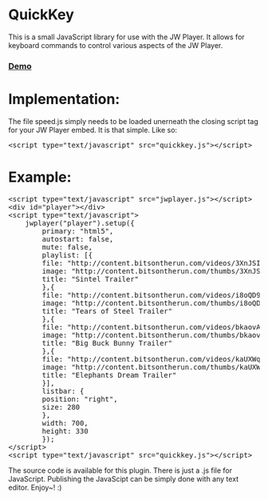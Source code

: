 QuickKey
==========

This is a small JavaScript library for use with the JW Player. It allows for keyboard commands to control various aspects of the JW Player.

### [Demo](http://www.pluginsbyethan.com/github/quickkey.html)

Implementation:
==========

The file speed.js simply needs to be loaded unerneath the closing script tag for your JW Player embed. It is that simple. Like so:

<pre>
&lt;script type=&quot;text/javascript&quot; src=&quot;quickkey.js&quot;&gt;&lt;/script&gt;
</pre>

Example:
==========

<pre>
&lt;script type=&quot;text/javascript&quot; src=&quot;jwplayer.js&quot;&gt;&lt;/script&gt;
&lt;div id=&quot;player&quot;&gt;&lt;/div&gt;
&lt;script type=&quot;text/javascript&quot;&gt;
&nbsp;&nbsp;&nbsp;&nbsp;jwplayer(&quot;player&quot;).setup({
&nbsp;&nbsp;&nbsp;&nbsp;&nbsp;&nbsp;&nbsp;&nbsp;primary: &quot;html5&quot;,
&nbsp;&nbsp;&nbsp;&nbsp;&nbsp;&nbsp;&nbsp;&nbsp;autostart: false,
&nbsp;&nbsp;&nbsp;&nbsp;&nbsp;&nbsp;&nbsp;&nbsp;mute: false,
&nbsp;&nbsp;&nbsp;&nbsp;&nbsp;&nbsp;&nbsp;&nbsp;playlist: [{
&nbsp;&nbsp;&nbsp;&nbsp;&nbsp;&nbsp;&nbsp;&nbsp;file: &quot;http://content.bitsontherun.com/videos/3XnJSIm4-kNspJqnJ.mp4&quot;,
&nbsp;&nbsp;&nbsp;&nbsp;&nbsp;&nbsp;&nbsp;&nbsp;image: &quot;http://content.bitsontherun.com/thumbs/3XnJSIm4-640.jpg&quot;,
&nbsp;&nbsp;&nbsp;&nbsp;&nbsp;&nbsp;&nbsp;&nbsp;title: &quot;Sintel Trailer&quot;
&nbsp;&nbsp;&nbsp;&nbsp;&nbsp;&nbsp;&nbsp;&nbsp;},{
&nbsp;&nbsp;&nbsp;&nbsp;&nbsp;&nbsp;&nbsp;&nbsp;file: &quot;http://content.bitsontherun.com/videos/i8oQD9zd-kNspJqnJ.mp4&quot;,
&nbsp;&nbsp;&nbsp;&nbsp;&nbsp;&nbsp;&nbsp;&nbsp;image: &quot;http://content.bitsontherun.com/thumbs/i8oQD9zd-640.jpg&quot;,
&nbsp;&nbsp;&nbsp;&nbsp;&nbsp;&nbsp;&nbsp;&nbsp;title: &quot;Tears of Steel Trailer&quot;
&nbsp;&nbsp;&nbsp;&nbsp;&nbsp;&nbsp;&nbsp;&nbsp;},{
&nbsp;&nbsp;&nbsp;&nbsp;&nbsp;&nbsp;&nbsp;&nbsp;file: &quot;http://content.bitsontherun.com/videos/bkaovAYt-kNspJqnJ.mp4&quot;,
&nbsp;&nbsp;&nbsp;&nbsp;&nbsp;&nbsp;&nbsp;&nbsp;image: &quot;http://content.bitsontherun.com/thumbs/bkaovAYt-640.jpg&quot;,
&nbsp;&nbsp;&nbsp;&nbsp;&nbsp;&nbsp;&nbsp;&nbsp;title: &quot;Big Buck Bunny Trailer&quot;
&nbsp;&nbsp;&nbsp;&nbsp;&nbsp;&nbsp;&nbsp;&nbsp;},{
&nbsp;&nbsp;&nbsp;&nbsp;&nbsp;&nbsp;&nbsp;&nbsp;file: &quot;http://content.bitsontherun.com/videos/kaUXWqTZ-kNspJqnJ.mp4&quot;,
&nbsp;&nbsp;&nbsp;&nbsp;&nbsp;&nbsp;&nbsp;&nbsp;image: &quot;http://content.bitsontherun.com/thumbs/kaUXWqTZ-640.jpg&quot;,
&nbsp;&nbsp;&nbsp;&nbsp;&nbsp;&nbsp;&nbsp;&nbsp;title: &quot;Elephants Dream Trailer&quot;
&nbsp;&nbsp;&nbsp;&nbsp;&nbsp;&nbsp;&nbsp;&nbsp;}],
&nbsp;&nbsp;&nbsp;&nbsp;&nbsp;&nbsp;&nbsp;&nbsp;listbar: {
&nbsp;&nbsp;&nbsp;&nbsp;&nbsp;&nbsp;&nbsp;&nbsp;position: &quot;right&quot;,
&nbsp;&nbsp;&nbsp;&nbsp;&nbsp;&nbsp;&nbsp;&nbsp;size: 280
&nbsp;&nbsp;&nbsp;&nbsp;&nbsp;&nbsp;&nbsp;&nbsp;},
&nbsp;&nbsp;&nbsp;&nbsp;&nbsp;&nbsp;&nbsp;&nbsp;width: 700,
&nbsp;&nbsp;&nbsp;&nbsp;&nbsp;&nbsp;&nbsp;&nbsp;height: 330
&nbsp;&nbsp;&nbsp;&nbsp;&nbsp;&nbsp;&nbsp;&nbsp;});
&lt;/script&gt;
&lt;script type=&quot;text/javascript&quot; src=&quot;quickkey.js&quot;&gt;&lt;/script&gt;
</pre>

The source code is available for this plugin. There is just a .js file for JavaScript. Publishing the JavaScipt can be simply done with any text editor. Enjoy~! :) 